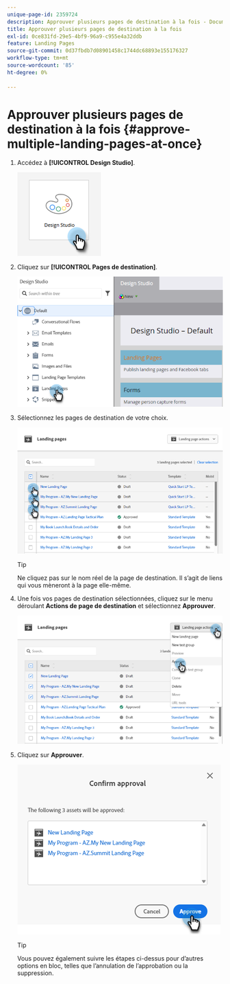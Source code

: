 ```yaml
---
unique-page-id: 2359724
description: Approuver plusieurs pages de destination à la fois - Documents Marketo - Documentation du produit
title: Approuver plusieurs pages de destination à la fois
exl-id: 0ce831fd-29e5-4bf9-96a9-c955e4a32ddb
feature: Landing Pages
source-git-commit: 0d37fbdb7d08901458c1744dc68893e155176327
workflow-type: tm+mt
source-wordcount: '85'
ht-degree: 0%

---
```


# Approuver plusieurs pages de destination à la fois {#approve-multiple-landing-pages-at-once}

1. Accédez à **[!UICONTROL Design Studio]**.

   ![](assets/approve-multiple-landing-pages-at-once-1.png)

1. Cliquez sur **[!UICONTROL Pages de destination]**.

   ![](assets/approve-multiple-landing-pages-at-once-2.png)

1. Sélectionnez les pages de destination de votre choix.

   ![](assets/approve-multiple-landing-pages-at-once-3.png)

   >[!TIP]
   >
   >Ne cliquez pas sur le nom réel de la page de destination. Il s’agit de liens qui vous mèneront à la page elle-même.

1. Une fois vos pages de destination sélectionnées, cliquez sur le menu déroulant **Actions de page de destination** et sélectionnez **Approuver**.

   ![](assets/approve-multiple-landing-pages-at-once-4.png)

1. Cliquez sur **Approuver**.

   ![](assets/approve-multiple-landing-pages-at-once-5.png)

   >[!TIP]
   >
   >Vous pouvez également suivre les étapes ci-dessus pour d’autres options en bloc, telles que l’annulation de l’approbation ou la suppression.
